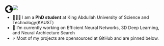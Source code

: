 [<img align="left" height="25" src="https://raw.githubusercontent.com/iconic/open-iconic/master/svg/globe.svg" />](https://www.gcqian.com/)
[<img align="left" height="25" src="https://cdn.jsdelivr.net/npm/simple-icons@3.12.3/icons/googlescholar.svg" />](https://scholar.google.com/citations?user=DUDaxg4AAAAJ&hl=en)
<br />

- 👨🏼‍💻 I am a **PhD student** at King Abdullah University of Science and Technology(KAUST)
- 🔭 I’m currently working on Efficient Neural Networks, 3D Deep Learning, and Neural Archiecture Search
- ⚡ Most of my projects are opensourced at GitHub and are pinned below.


<!--
**guochengqian/guochengqian** is a ✨ _special_ ✨ repository because its `README.md` (this file) appears on your GitHub profile.

Here are some ideas to get you started:

- 🔭 I’m currently working on ...
- 🌱 I’m currently learning ...
- 👯 I’m looking to collaborate on ...
- 🤔 I’m looking for help with ...
- 💬 Ask me about ...
- 📫 How to reach me: ...
- 😄 Pronouns: ...
- ⚡ Fun fact: ...

<div align="center">
  <p>

  <a href="https://github.com/guochengqian">

  <img src="https://github-readme-stats.vercel.app/api?username=guochengqian&show_icons=true&theme=default&hide=contribs,issues" />

  </a>
  
  </p>
</div>

-->
